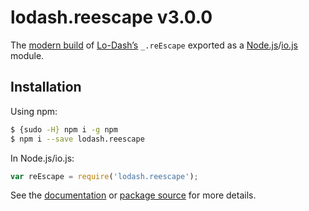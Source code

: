 # lodash.reescape v3.0.0

The [modern build](https://github.com/lodash/lodash/wiki/Build-Differences) of [Lo-Dash’s](https://lodash.com/) `_.reEscape` exported as a [Node.js](http://nodejs.org/)/[io.js](https://iojs.org/) module.

## Installation

Using npm:

```bash
$ {sudo -H} npm i -g npm
$ npm i --save lodash.reescape
```

In Node.js/io.js:

```js
var reEscape = require('lodash.reescape');
```

See the [documentation](https://lodash.com/docs#reEscape) or [package source](https://github.com/lodash/lodash/blob/3.0.0-npm-packages/lodash.reescape) for more details.

